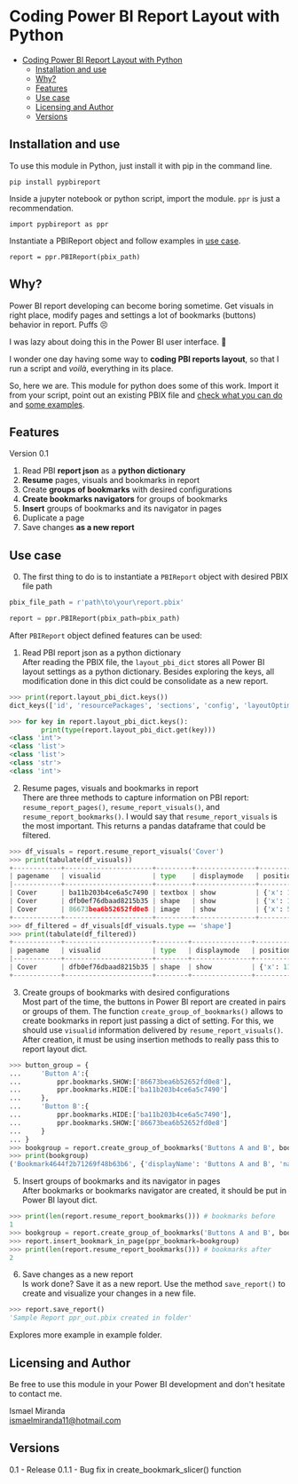 # Coding Power BI Report Layout with Python

- [Coding Power BI Report Layout with Python](#coding-power-bi-report-layout-with-python)
  - [Installation and use](#installation-and-use)
  - [Why?](#why)
  - [Features](#features)
  - [Use case](#use-case)
  - [Licensing and Author](#licensing-and-author)
  - [Versions](#versions)


## Installation and use

To use this module in Python, just install it with pip in the command line.

```
pip install pypbireport
```

Inside a jupyter notebook or python script, import the module. `ppr` is just a recommendation. 

```
import pypbireport as ppr
```

Instantiate a PBIReport object and follow examples in [use case](#use-case).

```
report = ppr.PBIReport(pbix_path)
```




## Why?

Power BI report developing can become boring sometime. Get visuals in right place, modify pages and settings a lot of bookmarks (buttons) behavior in report. Puffs 😣  

I was lazy about doing this in the Power BI user interface. 🦥

I wonder one day having some way to **coding PBI reports layout**, so that I run a script and *voilà*, everything in its place.

So, here we are. This module for python does some of this work. Import it from your script, point out an existing PBIX file and [check what you can do](#features) and [some examples](#use-case).

## Features

Version 0.1  
1. Read PBI **report json** as a **python dictionary**
2. **Resume** pages, visuals and bookmarks in report
3. Create **groups of bookmarks** with desired configurations
4. **Create bookmarks navigators** for groups of bookmarks
5. **Insert** groups of bookmarks and its navigator in pages
6. Duplicate a page
7. Save changes **as a new report**

## Use case

0. The first thing to do is to instantiate a `PBIReport` object with desired PBIX file path

```python
pbix_file_path = r'path\to\your\report.pbix'

report = ppr.PBIReport(pbix_path=pbix_path)
```

After `PBIReport` object defined features can be used:

1. Read PBI report json as a python dictionary     
After reading the PBIX file, the ``layout_pbi_dict`` stores all Power BI layout settings as a python dictionary. Besides exploring the keys, all modification done in this dict could be consolidate as a new report.

```python
>>> print(report.layout_pbi_dict.keys())
dict_keys(['id', 'resourcePackages', 'sections', 'config', 'layoutOptimization'])

>>> for key in report.layout_pbi_dict.keys():
        print(type(report.layout_pbi_dict.get(key)))
<class 'int'>
<class 'list'>
<class 'list'>
<class 'str'>
<class 'int'>
```

2. Resume pages, visuals and bookmarks in report  
There are three methods to capture information on PBI report: ``resume_report_pages()``, ``resume_report_visuals()``, and ``resume_report_bookmarks()``. I would say that ``resume_report_visuals`` is the most important. This returns a pandas dataframe that could be filtered.

```python
>>> df_visuals = report.resume_report_visuals('Cover')
>>> print(tabulate(df_visuals))
+------------+----------------------+---------+---------------+----------------------+-------------------------------+--------+------------+----------+-------------+-----------+---------------+
| pagename   | visualid             | type    | displaymode   | position             | size                          | title  | subtitle   | fields   | groupname   | groupid   | pageid        |
|------------+----------------------+---------+---------------+----------------------+-------------------------------+--------+------------+----------+-------------+-----------+---------------|
| Cover      | ba11b203b4ce6a5c7490 | textbox | show          | {'x': 110, 'y': 56}  | {'width': 318, 'height': 56}  |        |            | {}       |             |           | ReportSection |
| Cover      | dfb0ef76dbaad8215b35 | shape   | show          | {'x': 110, 'y': 97}  | {'width': 357, 'height': 14}  |        |            | {}       |             |           | ReportSection |
| Cover      | 86673bea6b52652fd0e8 | image   | show          | {'x': 549, 'y': 126} | {'width': 180, 'height': 246} |        |            | {}       |             |           | ReportSection |
+------------+----------------------+---------+---------------+----------------------+-------------------------------+--------+------------+----------+-------------+-----------+---------------+
>>> df_filtered = df_visuals[df_visuals.type == 'shape']
>>> print(tabulate(df_filtered))
+------------+----------------------+--------+---------------+---------------------+------------------------------+--------+------------+----------+-------------+-----------+---------------+
| pagename   | visualid             | type   | displaymode   | position            | size                         | tile   | subtitle   | fields   | groupname   | groupid   | pageid        |
|------------+----------------------+--------+---------------+---------------------+------------------------------+--------+------------+----------+-------------+-----------+---------------|
| Cover      | dfb0ef76dbaad8215b35 | shape  | show          | {'x': 110, 'y': 97} | {'width': 357, 'height': 14} |        |            | {}       |             |           | ReportSection |
+------------+----------------------+--------+---------------+---------------------+------------------------------+--------+------------+----------+-------------+-----------+---------------+
```

3. Create groups of bookmarks with desired configurations  
Most part of the time, the buttons in Power BI report are created in pairs or groups of them. The function `create_group_of_bookmarks()` allows to create bookmarks in report just passing a dict of setting. For this, we should use `visualid` information delivered by `resume_report_visuals()`. After creation, it must be using insertion methods to really pass this to report layout dict.

```python
>>> button_group = {
...     'Button A':{
...         ppr.bookmarks.SHOW:['86673bea6b52652fd0e8'],
...         ppr.bookmarks.HIDE:['ba11b203b4ce6a5c7490']
...     },
...     'Button B':{
...         ppr.bookmarks.HIDE:['ba11b203b4ce6a5c7490'],
...         ppr.bookmarks.SHOW:['86673bea6b52652fd0e8']
...     }
... }
>>> bookgroup = report.create_group_of_bookmarks('Buttons A and B', book_group_config_dict=button_group)
>>> print(bookgroup)
('Bookmark4644f2b71269f48b63b6', {'displayName': 'Buttons A and B', 'name': 'Bookmark4644f2b71269f48b63b6', 'children':... )
```

5. Insert groups of bookmarks and its navigator in pages  
   After bookmarks or bookmarks navigator are created, it should be put in Power BI layout dict.

```python
>>> print(len(report.resume_report_bookmarks())) # bookmarks before
1 
>>> bookgroup = report.create_group_of_bookmarks('Buttons A and B', book_group_config_dict=button_group)
>>> report.insert_bookmark_in_page(ppr_bookmark=bookgroup)
>>> print(len(report.resume_report_bookmarks())) # bookmarks after
2
```

6. Save changes as a new report  
Is work done? Save it as a new report. Use the method `save_report()` to create and visualize your changes in a new file.

```python
>>> report.save_report()
'Sample Report ppr_out.pbix created in folder'
```

Explores more example in example folder.

## Licensing and Author 

Be free to use this module in your Power BI development and don't hesitate to contact me.

Ismael Miranda  
<ismaelmiranda11@hotmail.com>

## Versions

0.1 - Release
0.1.1 - Bug fix in create_bookmark_slicer() function